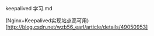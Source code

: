 keepalived 学习.md


(Nginx+Keepalived实现站点高可用)[http://blog.csdn.net/wzb56_earl/article/details/49050953]